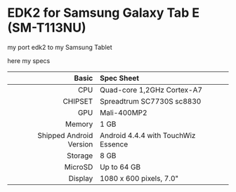 # EDK2 for Samsung Galaxy Tab E (SM-T113NU)
my port edk2 to my Samsung Tablet

here my specs

Basic   | Spec Sheet
-------:|:-------------------------
CPU     | Quad-core 1,2GHz Cortex-A7
CHIPSET | Spreadtrum SC7730S sc8830
GPU     | Mali-400MP2
Memory  | 1 GB
Shipped Android Version | Android 4.4.4 with TouchWiz Essence
Storage | 8 GB
MicroSD | Up to 64 GB
Display | 1080 x 600 pixels, 7.0"
